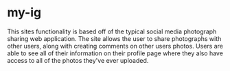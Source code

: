 # my-ig

This sites functionality is based off of the typical social media photograph sharing web application. The site allows the user to share photographs with other users, along with creating comments on other users photos. Users are able to see all of their information on their profile page where they also have access to all of the photos they've ever uploaded.
